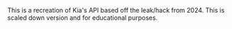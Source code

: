 This is a recreation of Kia's API based off the leak/hack from 2024. This is scaled down version and for educational purposes.